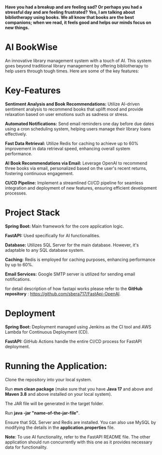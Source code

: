 
**Have you had a breakup and are feeling sad? Or perhaps you had a stressful day and are feeling frustrated? Yes, I am talking about bibliotherapy using books. We all know that books are the best companions; when we read, it feels good and helps our minds focus on new things.**

# **AI BookWise** 
An innovative library management system with a touch of AI. This system goes beyond traditional library management by offering bibliotherapy to help users through tough times. Here are some of the key features:

# **Key-Features**

**Sentiment Analysis and Book Recommendations:**
Utilize AI-driven sentiment analysis to recommend books that uplift mood and provide relaxation based on user emotions such as sadness or stress.

**Automated Notifications:**
Send email reminders one day before due dates using a cron scheduling system, helping users manage their library loans effectively.
 
**Fast Data Retrieval:**
Utilize Redis for caching to achieve up to 60% improvement in data retrieval speed, enhancing overall system performance.

**AI Book Recommendations via Email:**
Leverage OpenAI to recommend three books via email, personalized based on the user's recent returns, fostering continuous engagement.

**CI/CD Pipeline:**
Implement a streamlined CI/CD pipeline for seamless integration and deployment of new features, ensuring efficient development processes.

#                                                                           **Project Stack**

**Spring Boot:** Main framework for the core application logic.

**FastAPI:** Used specifically for AI functionalities.

**Database:** Utilizes SQL Server for the main database. However, it's adaptable to any SQL database system.

**Caching:** Redis is employed for caching purposes, enhancing performance by up to 60%.

**Email Services:** Google SMTP server is utilized for sending email notifications.

for detail description of how fastapi works please refer to the **GitHub repository** : https://github.com/sbera717/FastApi-OpenAI.

#                                                                              **Deployment**

**Spring Boot:**
Deployment managed using Jenkins as the CI tool and AWS Lambda for Continuous Deployment (CD).

**FastAPI:**
GitHub Actions handle the entire CI/CD process for FastAPI deployment.

#                                                                           **Running the Application:**

Clone the repository into your local system.

Run **mvn clean package** (make sure that you have **Java 17** and above and **Maven 3.8** and above installed on your local system).

The JAR file will be generated in the target folder.

Run **java -jar "name-of-the-jar-file"**.

Ensure that SQL Server and Redis are installed. You can also use MySQL by modifying the details in the **application.properties** file.

**Note**: To use AI functionality, refer to the FastAPI README file. The other application should run concurrently with this one as it provides necessary data for functionality. 

